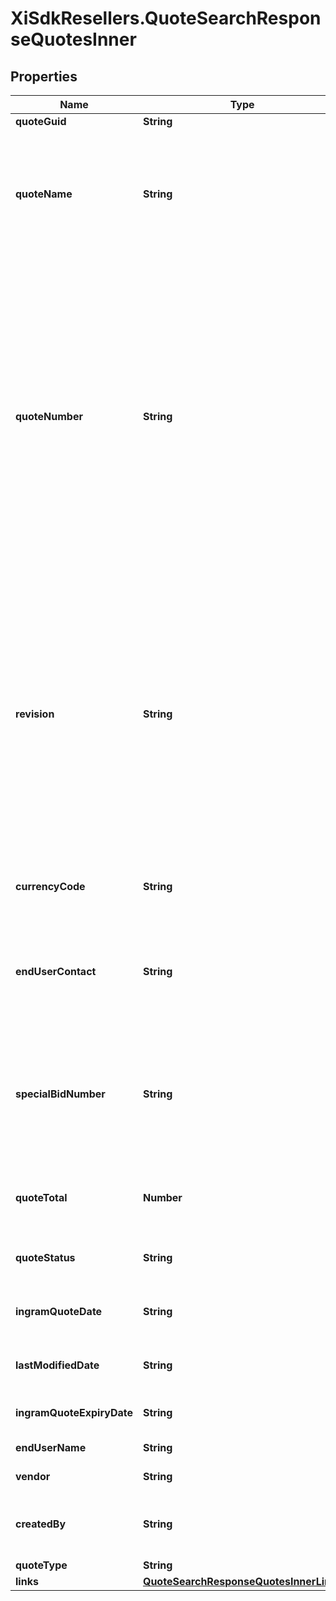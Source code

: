 # XiSdkResellers.QuoteSearchResponseQuotesInner

## Properties

Name | Type | Description | Notes
------------ | ------------- | ------------- | -------------
**quoteGuid** | **String** |  | [optional] 
**quoteName** | **String** | Quote Name given to quote by sales team or system generated.  Generally used as a reference to identify the quote. | [optional] 
**quoteNumber** | **String** | Unique identifier generated by Ingram Micros CRM specific to each quote.  When applying a filter to the quoteNumber and including a partial quote number in the filter, all quotes containing any information included in the filter can be retrieved as a subset of all available customer quotes. | [optional] 
**revision** | **String** | When a quote has been revised and updated, the quote number remains the same throughout the lifecycle of the quote, however, a Revision number is updated for each revision of the quote.  The revision numbers is associated with the Unique Quote Number. | [optional] 
**currencyCode** | **String** | The country-specific three digit ISO 4217 currency code for the order. | [optional] 
**endUserContact** | **String** | End User Name is the end customer name that is associated with a quote in Ingram Micros CRM. | [optional] 
**specialBidNumber** | **String** | Special Pricing Bid Number, also refers to as Dart Number relates to a unique pricing deal associated with a vendor for the quote. | [optional] 
**quoteTotal** | **Number** | Total amount of quoted price for all products in the quote. | [optional] 
**quoteStatus** | **String** | This refers to the primary status of the quote. | [optional] 
**ingramQuoteDate** | **String** | Date the Quote was initially Created. | [optional] 
**lastModifiedDate** | **String** | Date the Quote was last updated or modified. | [optional] 
**ingramQuoteExpiryDate** | **String** | Date when the Quote Expires. | [optional] 
**endUserName** | **String** | End User Name | [optional] 
**vendor** | **String** | Name of the vendor. | [optional] 
**createdBy** | **String** | Name of the end user/customer who created a quote. | [optional] 
**quoteType** | **String** | Type of quote | [optional] 
**links** | [**QuoteSearchResponseQuotesInnerLinks**](QuoteSearchResponseQuotesInnerLinks.md) |  | [optional] 


